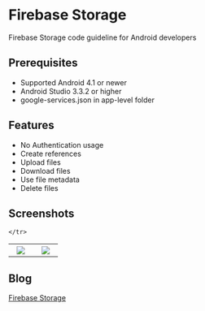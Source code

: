# Firebase Storage
Firebase Storage code guideline for Android developers

## Prerequisites
* Supported Android 4.1 or newer
* Android Studio 3.3.2 or higher
* google-services.json in app-level folder

## Features
* No Authentication usage
* Create references
* Upload files
* Download files
* Use file metadata
* Delete files

## Screenshots
<table width="100%">
	<tr>
	  <th width="33%"><img src="https://cloud.githubusercontent.com/assets/1763410/17836532/f98073c6-67bf-11e6-9fe6-c1e53b4fe799.png"></th>
	  <th width="33%"><img src="https://cloud.githubusercontent.com/assets/1763410/17836531/f9807ca4-67bf-11e6-95d6-4610f9fa5441.png"></th>
	 
	</tr>
</table>

## Blog
[Firebase Storage](https://medium.com/@jirawatee/%E0%B8%A3%E0%B8%B9%E0%B9%89%E0%B8%88%E0%B8%B1%E0%B8%81-firebase-storage-%E0%B8%95%E0%B8%B1%E0%B9%89%E0%B8%87%E0%B9%81%E0%B8%95%E0%B9%88-zero-%E0%B8%88%E0%B8%99%E0%B9%80%E0%B8%9B%E0%B9%87%E0%B8%99-hero-e65db2d1873f)
